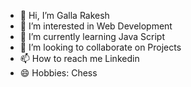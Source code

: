 - 👋 Hi, I’m Galla Rakesh
- 👀 I’m interested in Web Development 
- 🌱 I’m currently learning Java Script
- 💞️ I’m looking to collaborate on Projects
- 📫 How to reach me Linkedin
- 😄 Hobbies: Chess


<!---
Rakesh837466/Rakesh837466 is a ✨ special ✨ repository because its `README.md` (this file) appears on your GitHub profile.
You can click the Preview link to take a look at your changes.
--->
